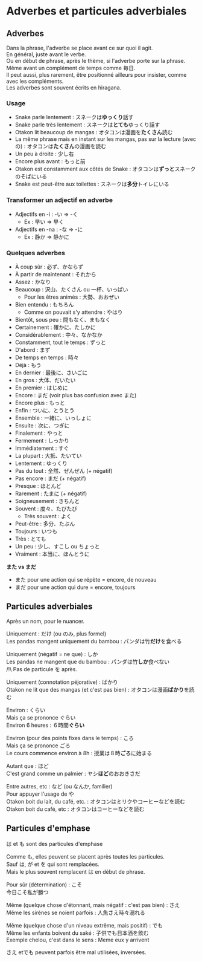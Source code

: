 # Adverbes et particules adverbiales

## Adverbes

Dans la phrase, l'adverbe se place avant ce sur quoi il agit.  
En général, juste avant le verbe.  
Ou en début de phrase, après le thème, si l'adverbe porte sur la phrase.  
Même avant un complément de temps comme 毎日.  
Il peut aussi, plus rarement, être positionné ailleurs pour insister, comme avec les compléments.  
Les adverbes sont souvent écrits en hiragana.

### Usage

- Snake parle lentement : スネークは**ゆっくり**話す
- Snake parle très lentement : スネークは**とても**ゆっくり話す
- Otakon lit beaucoup de mangas : オタコンは漫画を**たくさん**読む
- La même phrase mais en instant sur les mangas, pas sur la lecture (avec の) : オタコンは**たくさん**の漫画を読む
- Un peu à droite : 少し右
- Encore plus avant : もっと前
- Otakon est constamment aux côtés de Snake : オタコンは**ずっと**スネークのそばにいる
- Snake est peut-être aux toilettes : スネークは**多分**トイレにいる

### Transformer un adjectif en adverbe

- Adjectifs en -i : -い => -く
  - Ex : 早い => 早く
- Adjectifs en -na : -な => -に
  - Ex : 静か => 静かに

### Quelques adverbes

- À coup sûr : 必ず、かならず
- À partir de maintenant : それから
- Assez : かなり
- Beaucoup : 沢山、たくさん ou 一杯、いっぱい
  - Pour les êtres animés : 大勢、おおぜい
- Bien entendu : もちろん
  - Comme on pouvait s'y attendre : やはり
- Bientôt, sous peu : 間もなく、まもなく
- Certainement : 確かに、たしかに
- Considérablement : 中々、なかなか
- Constamment, tout le temps : ずっと
- D'abord : まず
- De temps en temps : 時々
- Déjà : もう
- En dernier : 最後に、さいごに
- En gros : 大体、だいたい
- En premier : はじめに
- Encore : まだ (voir plus bas confusion avec また)
- Encore plus : もっと
- Enfin : ついに、とうとう
- Ensemble : 一緒に、いっしょに
- Ensuite : 次に、つぎに
- Finalement : やっと
- Fermement : しっかり
- Immédiatement : すぐ
- La plupart : 大抵、たいてい
- Lentement : ゆっくり
- Pas du tout : 全然、ぜんぜん (+ négatif)
- Pas encore : まだ (+ négatif)
- Presque : ほとんど
- Rarement : たまに (+ négatif)
- Soigneusement : きちんと
- Souvent : 度々、たびたび
  - Très souvent : よく
- Peut-être : 多分、たぶん
- Toujours : いつも
- Très : とても
- Un peu : 少し、すこし ou ちょっと
- Vraiment : 本当に、ほんとうに

**また vs まだ**

- また pour une action qui se répète = encore, de nouveau
- まだ pour une action qui dure = encore, toujours

## Particules adverbiales

Après un nom, pour le nuancer.

Uniquement : だけ (ou のみ, plus formel)  
Les pandas mangent uniquement du bambou : パンダは竹**だけ**を食べる

Uniquement (négatif = ne que) : しか  
Les pandas ne mangent que du bambou : パンダは竹**しか**食べない  
/!\ Pas de particule を après.

Uniquement (connotation péjorative) : ばかり  
Otakon ne lit que des mangas (et c'est pas bien) : オタコンは漫画**ばかり**を読む

Environ : くらい  
Mais ça se prononce ぐらい  
Environ 6 heures : ６時間**ぐらい**

Environ (pour des points fixes dans le temps) : ころ  
Mais ça se prononce ごろ  
Le cours commence environ à 8h : 授業は８時**ごろ**に始まる

Autant que : ほど  
C'est grand comme un palmier : ヤシ**ほど**のおおきさだ

Entre autres, etc : など (ou なんか, familier)  
Pour appuyer l'usage de や  
Otakon boit du lait, du café, etc. : オタコンはミリクやコーヒーなどを読む  
Otakon boit du café, etc : オタコンはコーヒーなどを読む

## Particules d'emphase

は et も sont des particules d'emphase

Comme も, elles peuvent se placent après toutes les particules.  
Sauf は, が et を qui sont remplacées.  
Mais le plus souvent remplacent は en début de phrase.

Pour sûr (détermination) : こそ  
今日こそ私が勝つ

Même (quelque chose d'étonnant, mais négatif : c'est pas bien) : さえ  
Même les sirènes se noient parfois : 人魚さえ時々溺れる

Même (quelque chose d'un niveau extrême, mais positif) : でも  
Même les enfants boivent du saké : 子供でも日本酒を飲む  
Exemple chelou, c'est dans le sens : Meme eux y arrivent

さえ etでも peuvent parfois être mal utilisées, inversées.

